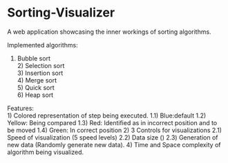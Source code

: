 ﻿# Sorting-Visualizer

A web application showcasing the inner workings of sorting algorithms.

Implemented algorithms:
<br>
1) Bubble sort
<br>2) Selection sort
<br>3) Insertion sort
<br>4) Merge sort
<br>5) Quick sort
<br>6) Heap sort

Features:
<br>1) Colored representation of step being executed.
  1.1) Blue:default
  1.2) Yellow: Being compared
  1.3) Red: Identified as in incorrect position and to be moved
  1.4) Green: In correct position
2) 3 Controls for visualizations
  2.1) Speed of visualization (5 speed levels)
  2.2) Data size ()
  2.3) Generation of new data (Randomly generate new data).
4) Time and Space complexity of algorithm being visualized.
